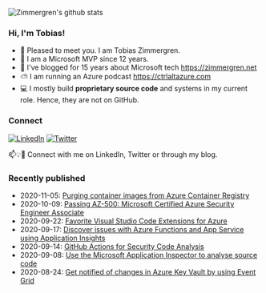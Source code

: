 ![Zimmergren's github stats](https://github-readme-stats.vercel.app/api?username=zimmergren&count_private=true&show_icons=true)

### Hi, I'm Tobias!
- 🔭 Pleased to meet you. I am Tobias Zimmergren.
- 🥇 I am a Microsoft MVP since 12 years.
- 📰 I've blogged for 15 years about Microsoft tech https://zimmergren.net
- ⛅ I am running an Azure podcast https://ctrlaltazure.com
- 💻 I mostly build **proprietary source code** and systems in my current role. Hence, they are not on GitHub.

<!--![Top Code Languages](https://github-readme-stats.vercel.app/api/top-langs/?username=zimmergren&layout=compact)-->

### Connect
<a href="https://www.linkedin.com/in/zimmergren"><img src="https://img.shields.io/badge/LinkedIn--_.svg?style=social&logo=linkedin" alt="LinkedIn"></a> <a href="https://twitter.com/zimmergren"><img src="https://img.shields.io/twitter/follow/zimmergren?label=Twitter&style=social" alt="Twitter"></a>

📫💡🙏 Connect with me on LinkedIn, Twitter or through my blog.

### Recently published
- 2020-11-05: [Purging container images from Azure Container Registry](https://zimmergren.net/purging-container-images-from-azure-container-registry/)
- 2020-10-09: [Passing AZ-500: Microsoft Certified Azure Security Engineer Associate](https://zimmergren.net/passing-az-500-microsoft-certified-azure-security-engineer-associate/)
- 2020-09-22: [Favorite Visual Studio Code Extensions for Azure](https://zimmergren.net/favorite-visual-studio-code-extensions-for-azure/)
- 2020-09-17: [Discover issues with Azure Functions and App Service using Application Insights](https://zimmergren.net/discover-issues-azure-functions-app-services-using-application-insights/)
- 2020-09-14: [GitHub Actions for Security Code Analysis](https://zimmergren.net/github-actions-for-security-code-analysis/)
- 2020-09-08: [Use the Microsoft Application Inspector to analyse source code](https://zimmergren.net/use-microsoft-application-inspector-to-analyze-source-code/)
- 2020-08-24: [Get notified of changes in Azure Key Vault by using Event Grid](https://zimmergren.net/get-notified-of-changes-in-azure-key-vault-using-event-grid/)
